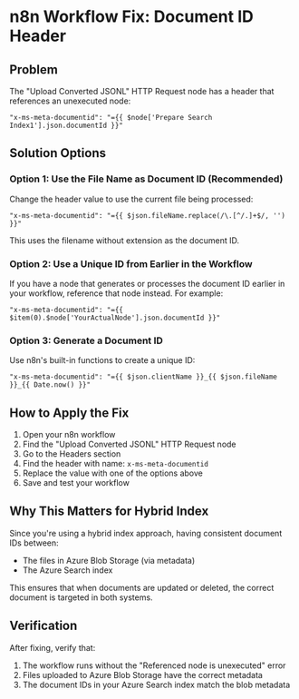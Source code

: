 # n8n Workflow Fix: Document ID Header

## Problem
The "Upload Converted JSONL" HTTP Request node has a header that references an unexecuted node:
```
"x-ms-meta-documentid": "={{ $node['Prepare Search Index1'].json.documentId }}"
```

## Solution Options

### Option 1: Use the File Name as Document ID (Recommended)
Change the header value to use the current file being processed:
```
"x-ms-meta-documentid": "={{ $json.fileName.replace(/\.[^/.]+$/, '') }}"
```
This uses the filename without extension as the document ID.

### Option 2: Use a Unique ID from Earlier in the Workflow
If you have a node that generates or processes the document ID earlier in your workflow, reference that node instead. For example:
```
"x-ms-meta-documentid": "={{ $item(0).$node['YourActualNode'].json.documentId }}"
```

### Option 3: Generate a Document ID
Use n8n's built-in functions to create a unique ID:
```
"x-ms-meta-documentid": "={{ $json.clientName }}_{{ $json.fileName }}_{{ Date.now() }}"
```

## How to Apply the Fix

1. Open your n8n workflow
2. Find the "Upload Converted JSONL" HTTP Request node
3. Go to the Headers section
4. Find the header with name: `x-ms-meta-documentid`
5. Replace the value with one of the options above
6. Save and test your workflow

## Why This Matters for Hybrid Index

Since you're using a hybrid index approach, having consistent document IDs between:
- The files in Azure Blob Storage (via metadata)
- The Azure Search index

This ensures that when documents are updated or deleted, the correct document is targeted in both systems.

## Verification

After fixing, verify that:
1. The workflow runs without the "Referenced node is unexecuted" error
2. Files uploaded to Azure Blob Storage have the correct metadata
3. The document IDs in your Azure Search index match the blob metadata
